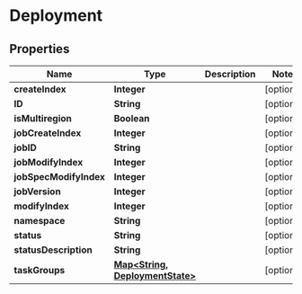

# Deployment


## Properties

| Name | Type | Description | Notes |
|------------ | ------------- | ------------- | -------------|
|**createIndex** | **Integer** |  |  [optional] |
|**ID** | **String** |  |  [optional] |
|**isMultiregion** | **Boolean** |  |  [optional] |
|**jobCreateIndex** | **Integer** |  |  [optional] |
|**jobID** | **String** |  |  [optional] |
|**jobModifyIndex** | **Integer** |  |  [optional] |
|**jobSpecModifyIndex** | **Integer** |  |  [optional] |
|**jobVersion** | **Integer** |  |  [optional] |
|**modifyIndex** | **Integer** |  |  [optional] |
|**namespace** | **String** |  |  [optional] |
|**status** | **String** |  |  [optional] |
|**statusDescription** | **String** |  |  [optional] |
|**taskGroups** | [**Map&lt;String, DeploymentState&gt;**](DeploymentState.md) |  |  [optional] |



